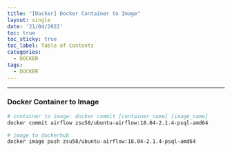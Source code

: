 ```yaml
---
title: "[Docker] Docker Container to Image"
layout: single
date: '21/04/2022'
toc: true
toc_sticky: true
toc_label: Table of Contents
categories:
  - DOCKER
tags:
  - DOCKER
---
```


---
### Docker Container to Image

```bash
# container to image: docker commit [container_name] [image_name]
docker commit airflow zsu58/ubuntu-airflow:18.04-2.1.4-psql-amd64

# image to dockerhub
docker image push zsu58/ubuntu-airflow:18.04-2.1.4-psql-amd64
```
